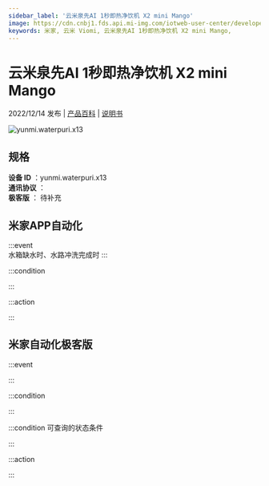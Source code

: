 ```yaml
---
sidebar_label: '云米泉先AI 1秒即热净饮机 X2 mini Mango'
image: https://cdn.cnbj1.fds.api.mi-img.com/iotweb-user-center/developer_1679048027576Le91K5ab.png?GalaxyAccessKeyId=AKVGLQWBOVIRQ3XLEW&Expires=9223372036854775807&Signature=pdI7GOSWIJ03z4ubZxXal+7ZKVM=
keywords: 米家, 云米 Viomi, 云米泉先AI 1秒即热净饮机 X2 mini Mango, 
---
```

# 云米泉先AI 1秒即热净饮机 X2 mini Mango

2022/12/14 发布 | [产品百科](https://home.mi.com/webapp/content/baike/product/index.html?model=yunmi.waterpuri.x13/) | [说明书](https://home.mi.com/views/introduction.html?model=yunmi.waterpuri.x13&region=cn)

![yunmi.waterpuri.x13](https://cdn.cnbj1.fds.api.mi-img.com/iotweb-user-center/developer_1679048027576Le91K5ab.png?GalaxyAccessKeyId=AKVGLQWBOVIRQ3XLEW&Expires=9223372036854775807&Signature=pdI7GOSWIJ03z4ubZxXal+7ZKVM=)

## 规格  
> 
**设备 ID** ：yunmi.waterpuri.x13  
**通讯协议** ：  
**极客版**  ： 待补充 


## 米家APP自动化  

:::event  
水箱缺水时、水路冲洗完成时
:::

:::condition  

:::

:::action   

:::

## 米家自动化极客版  

:::event  

:::

:::condition  

:::

:::condition 可查询的状态条件  

:::

:::action  

:::

        
